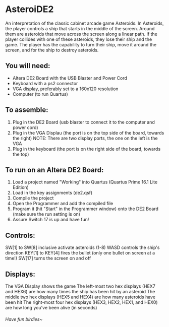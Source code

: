 # AsteroiDE2
An interpretation of the classic cabinet arcade game Asteroids. In Asteroids, the player controls a ship that starts in the middle of the screen. Around them are asteroids that move across the screen along a linear path. If the player collides with one of these asteroids, they lose their ship and the game. The player has the capability to turn their ship, move it around the screen, and for the ship to destroy asteroids.


## You will need:
- Altera DE2 Board with the USB Blaster and Power Cord
- Keyboard with a ps2 connector
- VGA display, preferably set to a 160x120 resolution
- Computer (to run Quartus)

## To assemble:
1. Plug in the DE2 Board (usb blaster to connect it to the computer and power cord)
2. Plug in the VGA Displau (the port is on the top side of the board, towards the right)
  NOTE: There are two display ports, the one on the left is the VGA
3. Plug in the keyboard (the port is on the right side of the board, towards the top)

## To run on an Altera DE2 Board:
1. Load a project named "Working" into Quartus (Quartus Prime 16.1 Lite Edition)
2. Load in the key assignments (de2.qsf)
3. Compile the project
4. Open the Programmer and add the compiled file
5. Program it (hit "Start" in the Programmer window) onto the DE2 Board (make sure the run setting is on)
6. Assure Switch 17 is up and have fun!

## Controls:
SW[1] to SW[8] inclusive activate asteroids (1-8)
WASD controls the ship's direction
KEY[1] to KEY[4] fires the bullet (only one bullet on screen at a time!)
SW[17] turns the screen on and off

## Displays:
The VGA Display shows the game
The left-most two hex displays (HEX7 and HEX6) are how many times the ship has been hit by an asteroid
The middle two hex displays (HEX5 and HEX4) are how many asteroids have been hit
The right-most four hex displays (HEX3, HEX2, HEX1, and HEX0) are how long you've been alive (in seconds)

###### Have fun birdies~
